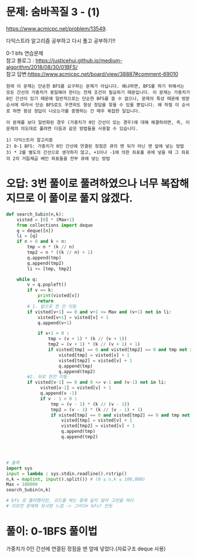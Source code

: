 # 문제: 숨바꼭질 3 - (1)
https://www.acmicpc.net/problem/13549.  

다익스트라 알고리즘 공부하고 다시 풀고 공부하기!!



0-1 bfs 연습문제  
참고 블로그 : https://justicehui.github.io/medium-algorithm/2018/08/30/01BFS/  
참고 답변:https://www.acmicpc.net/board/view/38887#comment-69010
```
원래 이 문제는 단순한 BFS를 요구하는 문제가 아닙니다. 왜냐하면, BFS를 하기 위해서는 모든 간선의 가중치가 동일해야 한다는 전제 조건이 필요하기 때문입니다. 이 문제는 가중치가 0인 간선이 있기 때문에 일반적으로는 단순한 BFS를 쓸 수 없으나, 문제의 특성 때문에 방문 순서에 따라서 단순 BFS로도 우연히도 항상 정답을 찾을 수 있을 뿐입니다. 왜 하필 이 순서로 하면 항상 정답이 나오는가를 증명하는 건 매우 복잡한 일입니다.

이 문제를 보다 일반화된 경우 (가중치가 0인 간선이 있는 경우)에 대해 해결하려면, 즉, 이 문제의 의도대로 풀려면 다음과 같은 방법들을 사용할 수 있습니다.

1) 다익스트라 알고리즘
2) 0-1 BFS: 가중치가 0인 간선에 연결된 정점은 큐의 맨 뒤가 아닌 맨 앞에 넣는 방법
3) * 2를 별도의 간선으로 생각하지 않고, +1이나 -1에 의한 좌표를 큐에 넣을 때 그 좌표의 2의 거듭제곱 배인 좌표들을 전부 큐에 넣는 방법
```

# 오답: 3번 풀이로 풀려하였으나 너무 복잡해지므로 이 풀이로 풀지 않겠다.

``` python
def search_Subin(n,k):
    visted = [0] * (Max+1)
    from collections import deque
    q = deque([n])
    li = [q]
    if n > 0 and k > n:
        tmp = n * (k // n)
        tmp2 = n * ((k // n) + 1)
        q.append(tmp)
        q.append(tmp2)
        li += [tmp, tmp2]

    while q:
        v = q.popleft()
        if v == k:
            print(visted[v])
            return
        # 1. 앞으로 한 칸 이동
        if visted[v+1] == 0 and v+1 <= Max and (v+1) not in li:
            visted[v+1] = visted[v] + 1
            q.append(v+1)

            if v+1 > 0 :
                tmp = (v + 1) * (k // (v + 1))
                tmp2 = (v + 1) * (k // (v + 1) + 1)
                if visted[tmp] == 0 and visted[tmp2] == 0 and tmp not in li and tmp2 not in li:
                    visted[tmp] = visted[v] + 1
                    visted[tmp2] = visted[v] + 1
                    q.append(tmp)
                    q.append(tmp2)
        #2. 뒤로 한칸 이동
        if visted[v-1] == 0 and 0 <= v-1 and (v-1) not in li:
             visted[v-1] = visted[v] + 1
             q.append(v -1)
             if v - 1 > 0 :
                 tmp = (v - 1) * (k // (v - 1))
                 tmp2 = (v - 1) * (k // (v - 1) + 1)
                 if visted[tmp] == 0 and visted[tmp2] == 0 and tmp not in li and tmp2 not in li:
                     visted[tmp] = visted[v] + 1
                     visted[tmp2] = visted[v] + 1
                     q.append(tmp)
                     q.append(tmp2)




# 출력
import sys
input = lambda : sys.stdin.readline().rstrip()
n,k = map(int, input().split()) # (0 ≤ n,k ≤ 100,000)
Max = 100000
search_Subin(n,k)

# bfs 로 풀려했지만, 코드를 짜는 중에 쉽지 않아 고민을 하다
# 리모컨 문제와 유사한 느낌 -> 그리디+ bfs? 인듯

```

# 풀이: 0-1BFS 풀이법

가중치가 0인 간선에 연결된 정점을 맨 앞에 넣었다.(자료구조 deque 사용)
``` python

```
